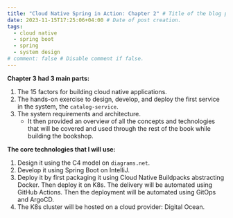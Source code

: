 ```yaml
---
title: "Cloud Native Spring in Action: Chapter 2" # Title of the blog post.
date: 2023-11-15T17:25:06+04:00 # Date of post creation.
tags:
  - cloud native
  - spring boot
  - spring
  - system design
# comment: false # Disable comment if false.
---
```


**Chapter 3 had 3 main parts:**
1. The 15 factors for building cloud native applications.
2. The hands-on exercise to design, develop, and deploy the first service in the system, the `catalog-service`. 
3. The system requirements and architecture.
   - It then provided an overview of all the concepts and technologies that will be covered and used through the 
     rest of the book while building the bookshop.

**The core technologies that I will use:**
1. Design it using the C4 model on `diagrams.net`.
2. Develop it using Spring Boot on IntelliJ.
3. Deploy it by first packaging it using Cloud Native Buildpacks abstracting Docker. Then deploy it on K8s. The 
   delivery will be automated using GitHub Actions. Then the deployment will be automated using GitOps and ArgoCD.
4. The K8s cluster will be hosted on a cloud provider: Digital Ocean.
